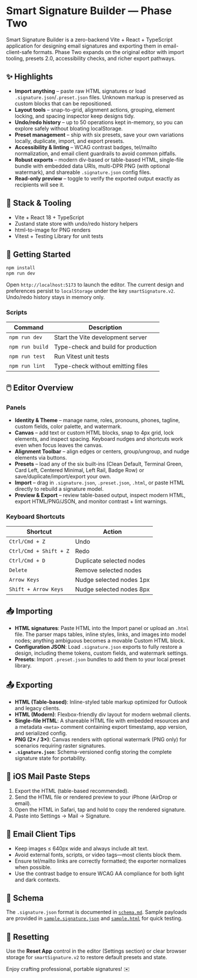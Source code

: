 # Smart Signature Builder — Phase Two

Smart Signature Builder is a zero-backend Vite + React + TypeScript application for designing email signatures and exporting them in email-client-safe formats. Phase Two expands on the original editor with import tooling, presets 2.0, accessibility checks, and richer export pathways.

## ✨ Highlights

- **Import anything** – paste raw HTML signatures or load `.signature.json`/`.preset.json` files. Unknown markup is preserved as custom blocks that can be repositioned.
- **Layout tools** – snap-to-grid, alignment actions, grouping, element locking, and spacing inspector keep designs tidy.
- **Undo/redo history** – up to 50 operations kept in-memory, so you can explore safely without bloating localStorage.
- **Preset management** – ship with six presets, save your own variations locally, duplicate, import, and export presets.
- **Accessibility & linting** – WCAG contrast badges, tel/mailto normalization, and email client guardrails to avoid common pitfalls.
- **Robust exports** – modern div-based or table-based HTML, single-file bundle with embedded data URIs, multi-DPR PNG (with optional watermark), and shareable `.signature.json` config files.
- **Read-only preview** – toggle to verify the exported output exactly as recipients will see it.

## 🧰 Stack & Tooling

- Vite + React 18 + TypeScript
- Zustand state store with undo/redo history helpers
- html-to-image for PNG renders
- Vitest + Testing Library for unit tests

## 🚀 Getting Started

```bash
npm install
npm run dev
```

Open `http://localhost:5173` to launch the editor. The current design and preferences persist to `localStorage` under the key `smartSignature.v2`. Undo/redo history stays in memory only.

### Scripts

| Command        | Description                           |
| -------------- | ------------------------------------- |
| `npm run dev`  | Start the Vite development server     |
| `npm run build`| Type-check and build for production   |
| `npm run test` | Run Vitest unit tests                 |
| `npm run lint` | Type-check without emitting files     |

## 🖱️ Editor Overview

### Panels

- **Identity & Theme** – manage name, roles, pronouns, phones, tagline, custom fields, color palette, and watermark.
- **Canvas** – add text or custom HTML blocks, snap to 4px grid, lock elements, and inspect spacing. Keyboard nudges and shortcuts work even when focus leaves the canvas.
- **Alignment Toolbar** – align edges or centers, group/ungroup, and nudge elements via buttons.
- **Presets** – load any of the six built-ins (Clean Default, Terminal Green, Card Left, Centered Minimal, Left Rail, Badge Row) or save/duplicate/import/export your own.
- **Import** – drag in `.signature.json`, `.preset.json`, `.html`, or paste HTML directly to rebuild a signature model.
- **Preview & Export** – review table-based output, inspect modern HTML, export HTML/PNG/JSON, and monitor contrast + lint warnings.

### Keyboard Shortcuts

| Shortcut                   | Action                      |
| -------------------------- | --------------------------- |
| `Ctrl/Cmd + Z`             | Undo                        |
| `Ctrl/Cmd + Shift + Z`     | Redo                        |
| `Ctrl/Cmd + D`             | Duplicate selected nodes    |
| `Delete`                   | Remove selected nodes       |
| `Arrow Keys`               | Nudge selected nodes 1px    |
| `Shift + Arrow Keys`       | Nudge selected nodes 8px    |

## 📥 Importing

- **HTML signatures**: Paste HTML into the Import panel or upload an `.html` file. The parser maps tables, inline styles, links, and images into model nodes; anything ambiguous becomes a movable Custom HTML block.
- **Configuration JSON**: Load `.signature.json` exports to fully restore a design, including theme tokens, custom fields, and watermark settings.
- **Presets**: Import `.preset.json` bundles to add them to your local preset library.

## 📤 Exporting

- **HTML (Table-based)**: Inline-styled table markup optimized for Outlook and legacy clients.
- **HTML (Modern)**: Flexbox-friendly div layout for modern webmail clients.
- **Single-file HTML**: A shareable HTML file with embedded resources and a metadata `<meta>` comment containing export timestamp, app version, and serialized config.
- **PNG (2× / 3×)**: Canvas renders with optional watermark (PNG only) for scenarios requiring raster signatures.
- **`.signature.json`**: Schema-versioned config storing the complete signature state for portability.

## 📱 iOS Mail Paste Steps

1. Export the HTML (table-based recommended).
2. Send the HTML file or rendered preview to your iPhone (AirDrop or email).
3. Open the HTML in Safari, tap and hold to copy the rendered signature.
4. Paste into Settings → Mail → Signature.

## 📧 Email Client Tips

- Keep images ≤ 640px wide and always include alt text.
- Avoid external fonts, scripts, or video tags—most clients block them.
- Ensure tel/mailto links are correctly formatted; the exporter normalizes when possible.
- Use the contrast badge to ensure WCAG AA compliance for both light and dark contexts.

## 🧾 Schema

The `.signature.json` format is documented in [`schema.md`](./schema.md). Sample payloads are provided in [`sample.signature.json`](./sample.signature.json) and [`sample.html`](./sample.html) for quick testing.

## 🔁 Resetting

Use the **Reset App** control in the editor (Settings section) or clear browser storage for `smartSignature.v2` to restore default presets and state.

Enjoy crafting professional, portable signatures! ✉️
